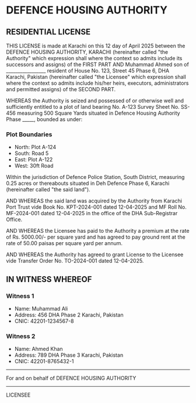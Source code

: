 # DEFENCE HOUSING AUTHORITY

## RESIDENTIAL LICENSE



THIS LICENSE is made at Karachi on this 12 day of April 2025 between the DEFENCE HOUSING AUTHORITY, KARACHI (hereinafter called "the Authority" which expression shall where the context so admits include its successors and assigns) of the FIRST PART AND Muhammad Ahmed son of _________________ resident of House No. 123, Street 45
Phase 6, DHA
Karachi, Pakistan (hereinafter called "the Licensee" which expression shall where the context so admits include his/her heirs, executors, administrators and permitted assigns) of the SECOND PART.

WHEREAS the Authority is seized and possessed of or otherwise well and sufficiently entitled to a plot of land bearing No. A-123 Survey Sheet No. SS-456 measuring 500 Square Yards situated in Defence Housing Authority Phase _____, bounded as under:

### Plot Boundaries

* North: Plot A-124
* South: Road 5
* East: Plot A-122
* West: 30ft Road

Within the jurisdiction of Defence Police Station, South District, measuring 0.25 acres or thereabouts situated in Deh Defence Phase 6, Karachi (hereinafter called "the said land").

AND WHEREAS the said land was acquired by the Authority from Karachi Port Trust vide Book No. KPT-2024-001 dated 12-04-2025 and MF Roll No. MF-2024-001 dated 12-04-2025 in the office of the DHA Sub-Registrar Office.

AND WHEREAS the Licensee has paid to the Authority a premium at the rate of Rs. 5000.00/- per square yard and has agreed to pay ground rent at the rate of 50.00 paisas per square yard per annum.

AND WHEREAS the Authority has agreed to grant License to the Licensee vide Transfer Order No. TO-2024-001 dated 12-04-2025.

## IN WITNESS WHEREOF

### Witness 1
* Name: Muhammad Ali
* Address: 456 DHA Phase 2
Karachi, Pakistan
* CNIC: 42201-1234567-8

### Witness 2
* Name: Ahmed Khan
* Address: 789 DHA Phase 3
Karachi, Pakistan
* CNIC: 42201-8765432-1


___________________
For and on behalf of
DEFENCE HOUSING AUTHORITY

___________________
LICENSEE